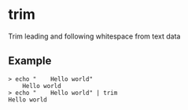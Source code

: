 # trim

Trim leading and following whitespace from text data

## Example

```shell
> echo "    Hello world"
    Hello world
> echo "    Hello world" | trim
Hello world
```